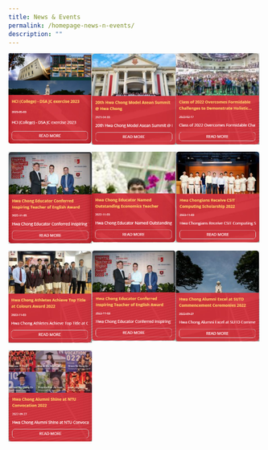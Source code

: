 ```yaml
---
title: News & Events
permalink: /homepage-news-n-events/
description: ""
---
```

<p><a href="/news-n-events/news1/">
<img src="/images/newsnevents1.jpg" align="left" style="width:33%">
</a></p>

<p><a href="/news-n-events/news2/">
<img src="/images/newsnevents2.jpg" align="left" style="width:33%">
</a></p>

<p><a href="https://www.ezhishi.net/CKPSebook2022/">
<img src="/images/newsnevents3.jpg" align="left" style="width:33%">
</a></p>
<br clear="left">

<p><a href="https://www.ezhishi.net/CKPSebook2022/">
<img src="/images/newsnevents4.jpg" align="left" style="width:33%">
</a></p>

<p><a href="https://www.ezhishi.net/CKPSebook2022/">
<img src="/images/newsnevents5.jpg" align="left" style="width:33%">
</a></p>

<p><a href="https://www.ezhishi.net/CKPSebook2022/">
<img src="/images/newsnevents6.jpg" align="left" style="width:33%">
</a></p>
<br clear="left">

<p><a href="https://www.ezhishi.net/CKPSebook2022/">
<img src="/images/newsnevents7.jpg" align="left" style="width:33%">
</a></p>

<p><a href="https://www.ezhishi.net/CKPSebook2022/">
<img src="/images/newsnevents8.jpg" align="left" style="width:33%">
</a></p>

<p><a href="https://www.ezhishi.net/CKPSebook2022/">
<img src="/images/newsnevents9.jpg" align="left" style="width:33%">
</a></p>
<br clear="left">

<p><a href="https://www.ezhishi.net/CKPSebook2022/">
<img src="/images/newsnevents10.jpg" align="left" style="width:33%">
</a></p>
<br clear="left">